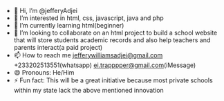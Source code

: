 - 👋 Hi, I’m @jefferyAdjei
- 👀 I’m interested in html, css, javascript, java and php
- 🌱 I’m currently learning html(beginner)
- 💞️ I’m looking to collaborate on an html project to build a school website that will store students academic records and also help teachers and parents interact(a paid project)
- 📫 How to reach me jefferywilliamsadjei@gmail.com +233202513551(whatsapp) ei.trapppper@gmail.com(iMessage)
- 😄 Pronouns: He/Him
- ⚡ Fun fact: This will be a great initiative because most private schools within my state lack the above mentioned innovation 

<!---
jefferyAdjei/jefferyAdjei is a ✨ special ✨ repository because its `README.md` (this file) appears on your GitHub profile.
You can click the Preview link to take a look at your changes.
--->
